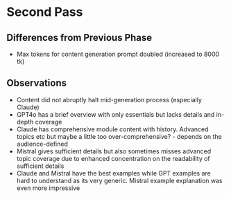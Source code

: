 # Second Pass

## Differences from Previous Phase

- Max tokens for content generation prompt doubled (increased to 8000 tk)

## Observations

- Content did not abruptly halt mid-generation process (especially Claude)
- GPT4o has a brief overview with only essentials but lacks details and in-depth coverage
- Claude has comprehensive module content with history. Advanced topics etc but maybe a little too over-comprehensive? - depends on the audience-defined
- Mistral gives sufficient details but also sometimes misses advanced topic coverage due to enhanced concentration on the readability of sufficient details
- Claude and Mistral have the best examples while GPT examples are hard to understand as its very generic. Mistral example explanation was even more impressive
